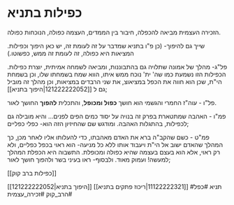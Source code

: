 # כפילות בתניא



הזכירה העצמית מביאה להכפלה, חיבור בין הממדים, העצמה כפולה, הנוכחות כפולה.

שייך גם להיפוך-
(כן פ"ו בתניא שמדבר על זה לעומת זה, יש כאן היפוך וכפילות. המציאות היא כפולה, זה לעומת זה ממש, כפשוטו.)


פל"ג- מהלך של אמונה שתלויה גם בהתבוננות, ומביאה לשמחה אמיתית, יוצרת כפילות. הכפילות הזו נשמעת כמו שה' ית' נוכח ממש איתו, הווא שמח בשמחתו שלו, וכן בשמחת הי"ת, שכן הוא חווה את הכפל במציאוצ, את שני הרבדים במציאות, וכן מהלך זה מוביל גם ל [[121222222052|היפוך בתניא]];

פל"ו - עוה"ז החמרי והגשמי הוא חושך **כפול ומכופל**, והתכלית **להפוך** החושך לאור.

פמ"ו - האהבה שמתטארת בפרק זה בנויה על יסוד כמים הפים לפנים... והיא מובילה גם לכפילות, בהתגלות האהבה. ומודגש שם שהחיזיון הזה הוא- כפלי כפליים;

פמ"ט - כשם שהקב"ה ברא את האדם מאהבתו, כדי להעלותו אליו לאחר מכן, כך המהלך שהאדם ישוב אל הי"ת ויעבוד אותו ללא כל מניעה- הוא ראוי בכפל כפליים, ולא רק ראוי, אלא הוא בעצם בעצמה שהיא כפולה ומכופלת. התשבוה היא הכפלת המהלך למעשה! ועמוק מאוד. ולבסוף- ראו בעיני  בשר ולהפוך חושך לאור;



[[כפילות ברב קוק]]

[[121222222052|היפוך בתניא]]
[[11122222321|ריכוז פתקים בתניא]]
#תניא 
#כפל
#הרב_קוק
#זכירה_עצמית
